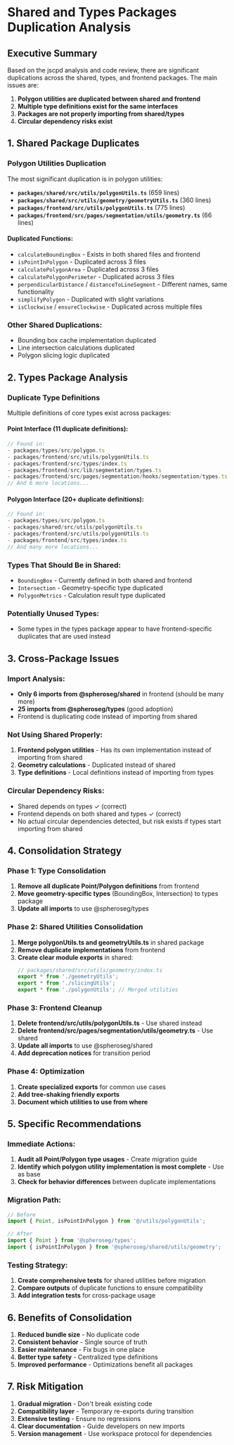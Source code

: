 # Shared and Types Packages Duplication Analysis

## Executive Summary

Based on the jscpd analysis and code review, there are significant duplications across the shared, types, and frontend packages. The main issues are:

1. **Polygon utilities are duplicated between shared and frontend**
2. **Multiple type definitions exist for the same interfaces**
3. **Packages are not properly importing from shared/types**
4. **Circular dependency risks exist**

## 1. Shared Package Duplicates

### Polygon Utilities Duplication

The most significant duplication is in polygon utilities:

- **`packages/shared/src/utils/polygonUtils.ts`** (659 lines)
- **`packages/shared/src/utils/geometry/geometryUtils.ts`** (360 lines)
- **`packages/frontend/src/utils/polygonUtils.ts`** (775 lines)
- **`packages/frontend/src/pages/segmentation/utils/geometry.ts`** (66 lines)

#### Duplicated Functions:
- `calculateBoundingBox` - Exists in both shared files and frontend
- `isPointInPolygon` - Duplicated across 3 files
- `calculatePolygonArea` - Duplicated across 3 files
- `calculatePolygonPerimeter` - Duplicated across 3 files
- `perpendicularDistance` / `distanceToLineSegment` - Different names, same functionality
- `simplifyPolygon` - Duplicated with slight variations
- `isClockwise` / `ensureClockwise` - Duplicated across multiple files

### Other Shared Duplications:
- Bounding box cache implementation duplicated
- Line intersection calculations duplicated
- Polygon slicing logic duplicated

## 2. Types Package Analysis

### Duplicate Type Definitions

Multiple definitions of core types exist across packages:

#### Point Interface (11 duplicate definitions):
```typescript
// Found in:
- packages/types/src/polygon.ts
- packages/frontend/src/utils/polygonUtils.ts
- packages/frontend/src/types/index.ts
- packages/frontend/src/lib/segmentation/types.ts
- packages/frontend/src/pages/segmentation/hooks/segmentation/types.ts
// And 6 more locations...
```

#### Polygon Interface (20+ duplicate definitions):
```typescript
// Found in:
- packages/types/src/polygon.ts
- packages/shared/src/utils/polygonUtils.ts
- packages/frontend/src/utils/polygonUtils.ts
- packages/frontend/src/types/index.ts
// And many more locations...
```

### Types That Should Be in Shared:
- `BoundingBox` - Currently defined in both shared and frontend
- `Intersection` - Geometry-specific type duplicated
- `PolygonMetrics` - Calculation result type duplicated

### Potentially Unused Types:
- Some types in the types package appear to have frontend-specific duplicates that are used instead

## 3. Cross-Package Issues

### Import Analysis:
- **Only 6 imports from @spheroseg/shared** in frontend (should be many more)
- **25 imports from @spheroseg/types** (good adoption)
- Frontend is duplicating code instead of importing from shared

### Not Using Shared Properly:
1. **Frontend polygon utilities** - Has its own implementation instead of importing from shared
2. **Geometry calculations** - Duplicated instead of shared
3. **Type definitions** - Local definitions instead of importing from types

### Circular Dependency Risks:
- Shared depends on types ✓ (correct)
- Frontend depends on both shared and types ✓ (correct)
- No actual circular dependencies detected, but risk exists if types start importing from shared

## 4. Consolidation Strategy

### Phase 1: Type Consolidation
1. **Remove all duplicate Point/Polygon definitions** from frontend
2. **Move geometry-specific types** (BoundingBox, Intersection) to types package
3. **Update all imports** to use @spheroseg/types

### Phase 2: Shared Utilities Consolidation
1. **Merge polygonUtils.ts and geometryUtils.ts** in shared package
2. **Remove duplicate implementations** from frontend
3. **Create clear module exports** in shared:
   ```typescript
   // packages/shared/src/utils/geometry/index.ts
   export * from './geometryUtils';
   export * from './slicingUtils';
   export * from './polygonUtils'; // Merged utilities
   ```

### Phase 3: Frontend Cleanup
1. **Delete frontend/src/utils/polygonUtils.ts** - Use shared instead
2. **Delete frontend/src/pages/segmentation/utils/geometry.ts** - Use shared
3. **Update all imports** to use @spheroseg/shared
4. **Add deprecation notices** for transition period

### Phase 4: Optimization
1. **Create specialized exports** for common use cases
2. **Add tree-shaking friendly exports**
3. **Document which utilities to use from where**

## 5. Specific Recommendations

### Immediate Actions:
1. **Audit all Point/Polygon type usages** - Create migration guide
2. **Identify which polygon utility implementation is most complete** - Use as base
3. **Check for behavior differences** between duplicate implementations

### Migration Path:
```typescript
// Before
import { Point, isPointInPolygon } from '@/utils/polygonUtils';

// After
import { Point } from '@spheroseg/types';
import { isPointInPolygon } from '@spheroseg/shared/utils/geometry';
```

### Testing Strategy:
1. **Create comprehensive tests** for shared utilities before migration
2. **Compare outputs** of duplicate functions to ensure compatibility
3. **Add integration tests** for cross-package usage

## 6. Benefits of Consolidation

1. **Reduced bundle size** - No duplicate code
2. **Consistent behavior** - Single source of truth
3. **Easier maintenance** - Fix bugs in one place
4. **Better type safety** - Centralized type definitions
5. **Improved performance** - Optimizations benefit all packages

## 7. Risk Mitigation

1. **Gradual migration** - Don't break existing code
2. **Compatibility layer** - Temporary re-exports during transition
3. **Extensive testing** - Ensure no regressions
4. **Clear documentation** - Guide developers on new imports
5. **Version management** - Use workspace protocol for dependencies